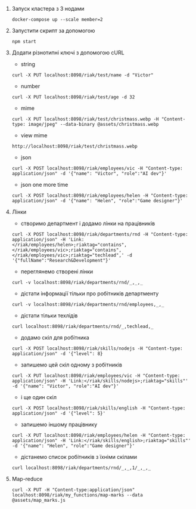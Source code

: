 1. Запуск кластера з 3 нодами

    `docker-compose up --scale member=2`
2. Запустити скрипт за допомогою 
   
   `npm start`
3. Додати різнотипні ключі з допомогою cURL

   - string 
   
   `curl -X PUT localhost:8098/riak/test/name -d "Victor"`

   - number 
   
   `curl -X PUT localhost:8098/riak/test/age -d 32`

   - mime 
    
   `curl -X PUT localhost:8098/riak/test/christmass.webp -H "Content-type: image/jpeg" --data-binary @assets/christmass.webp`
   
   - view mime 
   
   `http://localhost:8098/riak/test/christmass.webp`

   - json 
   
   `curl -X POST localhost:8098/riak/employees/vic -H "Content-type: application/json" -d '{"name": "Victor", "role":"AI dev"}'`

   - json one more time 
   
   `curl -X POST localhost:8098/riak/employees/helen -H "Content-type: application/json" -d '{"name": "Helen", "role":"Game designer"}'`

4. Лінки
   
   - створимо департмент і додамо лінки на працівників
   
   `curl -X POST localhost:8098/riak/departments/rnd -H "Content-type: application/json" -H 'Link:</riak/employees/helen>;riaktag="contains",</riak/employees/vic>;riaktag="contains",</riak/employees/vic>;riaktag="techlead",' -d '{"fullName":"Research&Development"}'`
   
   - переглянемо створені лінки 
    
   `curl -v localhost:8098/riak/departments/rnd/_,_,_`

   - дістати інформації тільки про робітників департменту 
    
   `curl -v localhost:8098/riak/departments/rnd/employees,_,_`

   - дістати тільки техлідів 
    
   `curl localhost:8098/riak/departments/rnd/_,techlead,_`

   - додамо скіл для робітника 
   
   `curl -X POST localhost:8098/riak/skills/nodejs -H "Content-type: application/json" -d '{"level": 8}`

   - запишемо цей скіл одному з робітників 
    
   `curl -X PUT localhost:8098/riak/employees/vic -H "Content-type: application/json" -H 'Link:</riak/skills/nodejs>;riaktag="skills"' -d '{"name": "Victor", "role":"AI dev"}'`

   - і ще один скіл 
    
   `curl -X POST localhost:8098/riak/skills/english -H "Content-type: application/json" -d '{"level": 5}'`

   - запишемо іншому працівнику 
    
   `curl -X PUT localhost:8098/riak/employees/helen -H "Content-type: application/json" -H 'Link:</riak/skills/english>;riaktag="skills"' -d '{"name": "Helen", "role":"Game designer"}'`

   - дістанемо список робітників з їхніми скілами 
    
   `curl localhost:8098/riak/departments/rnd/_,_,1/_,_,_`


5. Map-reduce

   `curl -X PUT -H "Content-type:application/json" localhost:8098/riak/my_functions/map-marks --data @assets/map_marks.js`

    
